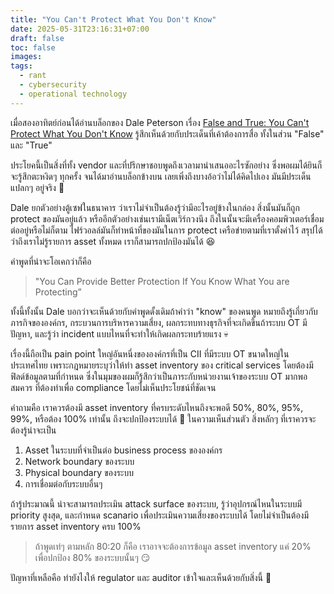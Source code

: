 ```yaml
---
title: "You Can't Protect What You Don't Know"
date: 2025-05-31T23:16:31+07:00
draft: false
toc: false
images:
tags:
  - rant
  - cybersecurity
  - operational technology
---
```


เมื่อสองอาทิตย์ก่อนได้อ่านบล็อกของ Dale Peterson เรื่อง [False and True: You Can't Protect What You Don't Know](https://www.linkedin.com/pulse/false-true-you-cant-protect-what-dont-know-dale-peterson-zsyhc/) รู้สึกเห็นด้วยกับประเด็นที่เค้าต้องการสื่อ ทั้งในส่วน "False" และ "True"

ประโยคนี้เป็นสิ่งที่ทั้ง vendor และที่ปรึกษาชอบพูดถึงเวลามานำเสนออะไรซักอย่าง ซึ่งพอผมได้ยินก็จะรู้สึกตะหงิดๆ ทุกครั้ง จนได้มาอ่านบล็อกข้างบน เลยเพิ่งถึงบางอ้อว่าไม่ได้คิดไปเอง มันมีประเด็นแปลกๆ อยู่จริง 🤣

Dale ยกตัวอย่างตู้เซฟในธนาคาร ว่าเราไม่จำเป็นต้องรู้ว่ามีอะไรอยู่ข้างในกล่อง สิ่งนั้นมันก็ถูก protect ของมันอยู่แล้ว หรืออีกตัวอย่างเช่นเรามีเน็ตเวิร์กวงนึง ถึงในนั้นจะมีเครื่องคอมพิวเตอร์เชื่อมต่ออยู่หรือไม่ก็ตาม ไฟร์วอลล์มันก็ทำหน้าที่ของมันในการ protect เครือข่ายตามที่เราตั้งค่าไว้ สรุปได้ว่าถึงเราไม่รู้รายการ asset ทั้งหมด เราก็สามารถปกป้องมันได้ 😆

คำพูดที่น่าจะโอเคกว่าก็คือ

> "You Can Provide Better Protection If You Know What You are Protecting”

ทั้งนี้ทั้งนั้น Dale บอกว่าจะเห็นด้วยกับคำพูดดั้งเดิมถ้าคำว่า "know" ของคนพูด หมายถึงรู้เกี่ยวกับภารกิจขององค์กร, กระบวนการบริหารความเสี่ยง, ผลกระทบทางธุรกิจที่จะเกิดขึ้นถ้าระบบ OT มีปัญหา, และรู้ว่า incident แบบไหนที่จะทำให้เกิดผลกระทบร้ายแรง 💀

เรื่องนี้ถือเป็น pain point ใหญ่อันหนี่งขององค์กรที่เป็น CII ที่มีระบบ OT ขนาดใหญ่ในประเทศไทย เพราะกฎหมายระบุว่าให้ทำ asset inventory ของ critical services โดยต้องมีฟิลด์ข้อมูลตามที่กำหนด ซึ่งในมุมของผมก็รู้สึกว่าเป็นภาระกับหน่วยงานเจ้าของระบบ OT มากพอสมควร ที่ต้องทำเพื่อ compliance โดยไม่เห็นประโยชน์ที่ชัดเจน

คำถามคือ เราควรต้องมี asset inventory ที่ครบระดับไหนถึงจะพอดี 50%, 80%, 95%, 99%, หรือต้อง 100% เท่านั้น ถึงจะปกป้องระบบได้ 🤔 ในความเห็นส่วนตัว สิ่งหลักๆ ที่เราควรจะต้องรู้น่าจะเป็น

1. Asset ในระบบที่จำเป็นต่อ business process ขององค์กร
2. Network boundary ของระบบ
3. Physical boundary ของระบบ
4. การเชื่อมต่อกับระบบอื่นๆ

ถ้ารู้ประมาณนี้ น่าจะสามารถประเมิน attack surface ของระบบ, รู้ว่าอุปกรณ์ไหนในระบบมี priority สูงสุด, และกำหนด scanario เพื่อประเมินความเสี่ยงของระบบได้ โดยไม่จำเป็นต้องมีรายการ asset inventory ครบ 100%

> ถ้าพูดเท่ๆ ตามหลัก 80:20 ก็คือ เราอาจจะต้องการข้อมูล asset inventory แค่ 20% เพื่อปกป้อง 80% ของระบบนั้นๆ 😏

ปัญหาที่เหลือคือ ทำยังไงให้ regulator และ auditor เข้าใจและเห็นด้วยกับสิ่งนี้ 🤣
